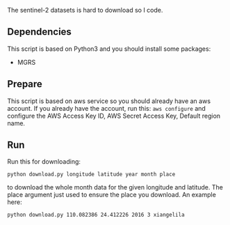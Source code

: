 The sentinel-2 datasets is hard to download so I code.

## Dependencies
This script is based on Python3 and you should install some packages:
- MGRS

## Prepare
This script is based on aws service so you should already have an aws account. If you already have the account, run this:
```aws configure```
and configure the AWS Access Key ID, AWS Secret Access Key, Default region name.

## Run
Run this for downloading:
```
python download.py longitude latitude year month place
```
to download the whole month data for the given longitude and latitude. The place argument just used to ensure the place you download. An example here:
```
python download.py 110.082386 24.412226 2016 3 xiangelila
```
